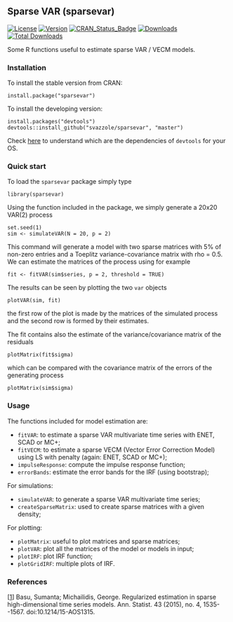 ## Sparse VAR (sparsevar)
[![License](http://img.shields.io/badge/license-GPL%20%28%3E=%202%29-brightgreen.svg?style=flat)](http://www.gnu.org/licenses/gpl-2.0.html)
[![Version](https://img.shields.io/badge/version-0.0.10-oran.svg)](https://github.com/svazzole/sparsevar)
[![CRAN_Status_Badge](http://www.r-pkg.org/badges/version/sparsevar)](https://cran.r-project.org/package=sparsevar)
[![Downloads](http://cranlogs.r-pkg.org/badges/sparsevar)](https://cran.r-project.org/package=sparsevar)
[![Total Downloads](http://cranlogs.r-pkg.org/badges/grand-total/sparsevar?color=brightgreen)](https://cran.r-project.org/package=sparsevar)

Some R functions useful to estimate sparse VAR / VECM models.

### Installation

To install the stable version from CRAN:
```{r}
install.package("sparsevar")
```

To install the developing version:
```{r}
install.packages("devtools")
devtools::install_github("svazzole/sparsevar", "master")
```
Check [here](https://www.rstudio.com/products/rpackages/devtools/) to understand which are the dependencies of `devtools` for your OS.

### Quick start

To load the `sparsevar` package simply type
```{r}
library(sparsevar)
```

Using the function included in the package, we simply generate a 20x20 VAR(2) process
```{r}
set.seed(1)
sim <- simulateVAR(N = 20, p = 2)
```
This command will generate a model with two sparse matrices with 5% of non-zero entries and a Toeplitz variance-covariance matrix with rho = 0.5.
We can estimate the matrices of the process using for example
```{r}
fit <- fitVAR(sim$series, p = 2, threshold = TRUE)
```

The results can be seen by plotting the two `var` objects
```{r}
plotVAR(sim, fit)
```
the first row of the plot is made by the matrices of the simulated process and the second row is formed by their estimates.

The fit contains also the estimate of the variance/covariance matrix of the residuals
```{r}
plotMatrix(fit$sigma)
```

which can be compared with the covariance matrix of the errors of the generating process
```{r}
plotMatrix(sim$sigma)
```

### Usage

The functions included for model estimation are:

- `fitVAR`: to estimate a sparse VAR multivariate time series with ENET, SCAD or MC+;
- `fitVECM`: to estimate a sparse VECM (Vector Error Correction Model) using LS with penalty (again: ENET, SCAD or MC+);
- `impulseResponse`: compute the impulse response function;
- `errorBands`: estimate the error bands for the IRF (using bootstrap);

For simulations:

- `simulateVAR`: to generate a sparse VAR multivariate time series;
- `createSparseMatrix`: used to create sparse matrices with a given density;

For plotting:

- `plotMatrix`: useful to plot matrices and sparse matrices;
- `plotVAR`: plot all the matrices of the model or models in input;
- `plotIRF`: plot IRF function;
- `plotGridIRF`: multiple plots of IRF.

### References
[[1](http://projecteuclid.org/euclid.aos/1434546214)] Basu, Sumanta; Michailidis, George. Regularized estimation in sparse high-dimensional time series models. Ann. Statist. 43 (2015), no. 4, 1535--1567. doi:10.1214/15-AOS1315.
